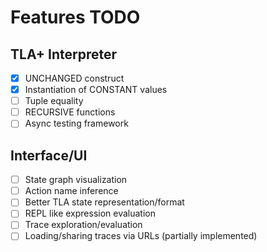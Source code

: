 # Features TODO

## TLA+ Interpreter

- [x] UNCHANGED construct
- [x] Instantiation of CONSTANT values
- [ ] Tuple equality
- [ ] RECURSIVE functions
- [ ] Async testing framework

## Interface/UI

- [ ] State graph visualization
- [ ] Action name inference
- [ ] Better TLA state representation/format
- [ ] REPL like expression evaluation
- [ ] Trace exploration/evaluation
- [ ] Loading/sharing traces via URLs (partially implemented)